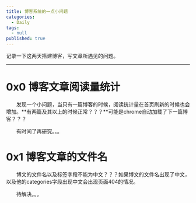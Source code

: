 ```yaml
---
title: 博客系统的一点小问题
categories:
  - Daily
tags:
  - null
published: true
---
```


记录一下这两天搭建博客，写文章所遇见的问题。

------



# 0x0 博客文章阅读量统计

　　发现一个小问题，当只有一篇博客的时候，阅读统计量在首页刷新的时候也会增加。**有两篇及其以上的时候正常？？？**可能是chrome自动加载了下一篇博客？？？

　　有时间了再研究。。。



# 0x1 博客文章的文件名

　　博文的文件名以及标签字段不能为中文？？？如果博文的文件名出现了中文，以及他的categories字段出现中文会出现页面404的情况。

　　待解决。。。

